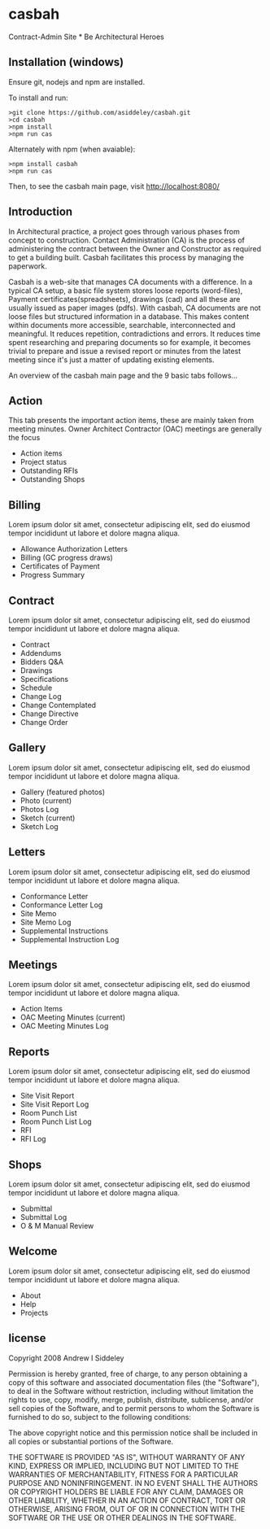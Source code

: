 # casbah
Contract-Admin Site * Be Architectural Heroes

## Installation (windows)
Ensure git, nodejs and npm are installed.  

To install and run:
```
>git clone https://github.com/asiddeley/casbah.git
>cd casbah
>npm install
>npm run cas
```
Alternately with npm (when avaiable):
```
>npm install casbah
>npm run cas
```
Then, to see the casbah main page, visit [http://localhost:8080/](http://localhost:8080/)

## Introduction
In Architectural practice, a project goes through various phases from concept to construction.  Contact Administration (CA) is the process of administering the contract between the Owner and Constructor as required to get a building built.  Casbah facilitates this process by managing the paperwork.  

Casbah is a web-site that manages CA documents with a difference.  In a typical CA setup, a basic file system stores loose reports (word-files), Payment certificates(spreadsheets), drawings (cad) and all these are usually issued as paper images (pdfs).  With casbah, CA documents are not loose files but structured information in a database.  This makes content within documents more accessible, searchable, interconnected and meaningful.  It reduces repetition, contradictions and errors.  It reduces time spent researching and preparing documents so for example, it becomes trivial to prepare and issue a revised report or minutes from the latest meeting since it's just a matter of updating existing elements. 

An overview of the casbah main page and the 9 basic tabs follows...

## Action
This tab presents the important action items, these are mainly taken from meeting minutes. Owner Architect Contractor (OAC) meetings are generally the focus
+ Action items
+ Project status
+ Outstanding RFIs
+ Outstanding Shops

## Billing
Lorem ipsum dolor sit amet, consectetur adipiscing elit, sed do eiusmod tempor incididunt ut labore et dolore magna aliqua.
+ Allowance Authorization Letters
+ Billing (GC progress draws)
+ Certificates of Payment
+ Progress Summary

## Contract
Lorem ipsum dolor sit amet, consectetur adipiscing elit, sed do eiusmod tempor incididunt ut labore et dolore magna aliqua. 
+ Contract
+ Addendums
+ Bidders Q&A
+ Drawings
+ Specifications
+ Schedule
+ Change Log
+ Change Contemplated
+ Change Directive
+ Change Order

## Gallery
Lorem ipsum dolor sit amet, consectetur adipiscing elit, sed do eiusmod tempor incididunt ut labore et dolore magna aliqua. 
+ Gallery (featured photos)
+ Photo (current)
+ Photos Log
+ Sketch (current)
+ Sketch Log

## Letters
Lorem ipsum dolor sit amet, consectetur adipiscing elit, sed do eiusmod tempor incididunt ut labore et dolore magna aliqua. 
+ Conformance Letter
+ Conformance Letter Log
+ Site Memo
+ Site Memo Log
+ Supplemental Instructions
+ Supplemental Instruction Log

## Meetings
Lorem ipsum dolor sit amet, consectetur adipiscing elit, sed do eiusmod tempor incididunt ut labore et dolore magna aliqua.
+ Action Items
+ OAC Meeting Minutes (current)
+ OAC Meeting Minutes Log

## Reports
Lorem ipsum dolor sit amet, consectetur adipiscing elit, sed do eiusmod tempor incididunt ut labore et dolore magna aliqua.
+ Site Visit Report
+ Site Visit Report Log
+ Room Punch List
+ Room Punch List Log
+ RFI
+ RFI Log

## Shops
Lorem ipsum dolor sit amet, consectetur adipiscing elit, sed do eiusmod tempor incididunt ut labore et dolore magna aliqua.
+ Submittal
+ Submittal Log
+ O & M Manual Review

## Welcome
Lorem ipsum dolor sit amet, consectetur adipiscing elit, sed do eiusmod tempor incididunt ut labore et dolore magna aliqua.
+ About
+ Help
+ Projects

## license
Copyright 2008 Andrew I Siddeley

Permission is hereby granted, free of charge, to any person obtaining a copy of this software and associated documentation files (the "Software"), to deal in the Software without restriction, including without limitation the rights to use, copy, modify, merge, publish, distribute, sublicense, and/or sell copies of the Software, and to permit persons to whom the Software is furnished to do so, subject to the following conditions:

The above copyright notice and this permission notice shall be included in all copies or substantial portions of the Software.

THE SOFTWARE IS PROVIDED "AS IS", WITHOUT WARRANTY OF ANY KIND, EXPRESS OR IMPLIED, INCLUDING BUT NOT LIMITED TO THE WARRANTIES OF MERCHANTABILITY, FITNESS FOR A PARTICULAR PURPOSE AND NONINFRINGEMENT. IN NO EVENT SHALL THE AUTHORS OR COPYRIGHT HOLDERS BE LIABLE FOR ANY CLAIM, DAMAGES OR OTHER LIABILITY, WHETHER IN AN ACTION OF CONTRACT, TORT OR OTHERWISE, ARISING FROM, OUT OF OR IN CONNECTION WITH THE SOFTWARE OR THE USE OR OTHER DEALINGS IN THE SOFTWARE.






